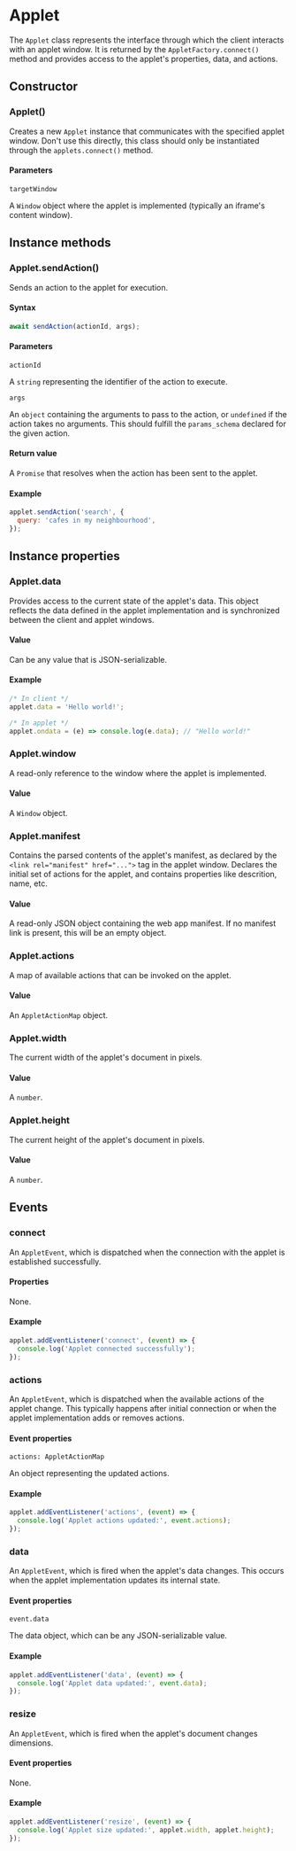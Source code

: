 # Applet

The `Applet` class represents the interface through which the client interacts with an applet window. It is returned by the `AppletFactory.connect()` method and provides access to the applet's properties, data, and actions.

## Constructor

### Applet()

Creates a new `Applet` instance that communicates with the specified applet window. Don't use this directly, this class should only be instantiated through the `applets.connect()` method.

#### Parameters

`targetWindow`

A `Window` object where the applet is implemented (typically an iframe's content window).

## Instance methods

<a id="sendAction"></a>

### Applet.sendAction()

Sends an action to the applet for execution.

#### Syntax

```js
await sendAction(actionId, args);
```

#### Parameters

`actionId`

A `string` representing the identifier of the action to execute.

`args`

An `object` containing the arguments to pass to the action, or `undefined` if the action takes no arguments. This should fulfill the `params_schema` declared for the given action.

#### Return value

A `Promise` that resolves when the action has been sent to the applet.

#### Example

```js
applet.sendAction('search', {
  query: 'cafes in my neighbourhood',
});
```

## Instance properties

### Applet.data

Provides access to the current state of the applet's data. This object reflects the data defined in the applet implementation and is synchronized between the client and applet windows.

#### Value

Can be any value that is JSON-serializable.

#### Example

```js
/* In client */
applet.data = 'Hello world!';

/* In applet */
applet.ondata = (e) => console.log(e.data); // "Hello world!"
```

### Applet.window

A read-only reference to the window where the applet is implemented.

#### Value

A `Window` object.

### Applet.manifest

Contains the parsed contents of the applet's manifest, as declared by the `<link rel="manifest" href="...">` tag in the applet window. Declares the initial set of actions for the applet, and contains properties like descrition, name, etc.

#### Value

A read-only JSON object containing the web app manifest. If no manifest link is present, this will be an empty object.

### Applet.actions

A map of available actions that can be invoked on the applet.

#### Value

An `AppletActionMap` object.

### Applet.width

The current width of the applet's document in pixels.

#### Value

A `number`.

### Applet.height

The current height of the applet's document in pixels.

#### Value

A `number`.

## Events

### connect

An `AppletEvent`, which is dispatched when the connection with the applet is established successfully.

#### Properties

None.

#### Example

```js
applet.addEventListener('connect', (event) => {
  console.log('Applet connected successfully');
});
```

### actions

An `AppletEvent`, which is dispatched when the available actions of the applet change. This typically happens after initial connection or when the applet implementation adds or removes actions.

#### Event properties

`actions: AppletActionMap`

An object representing the updated actions.

#### Example

```js
applet.addEventListener('actions', (event) => {
  console.log('Applet actions updated:', event.actions);
});
```

### data

An `AppletEvent`, which is fired when the applet's data changes. This occurs when the applet implementation updates its internal state.

#### Event properties

`event.data`

The data object, which can be any JSON-serializable value.

#### Example

```js
applet.addEventListener('data', (event) => {
  console.log('Applet data updated:', event.data);
});
```

### resize

An `AppletEvent`, which is fired when the applet's document changes dimensions.

#### Event properties

None.

#### Example

```js
applet.addEventListener('resize', (event) => {
  console.log('Applet size updated:', applet.width, applet.height);
});
```
